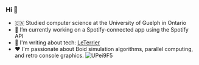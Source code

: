 ### Hi 👋
- :canada: Studied computer science at the University of Guelph in Ontario
- 🔭 I’m currently working on a Spotify-connected app using the Spotify API
- 📑 I'm writing about tech: [LeTerrier](https://leterrier.up.railway.app/)
- ❤️ I'm passionate about Boid simulation algorithms, parallel computing, and retro console graphics.
![UPei9F5](https://github.com/bculleec/bculleec/assets/145722460/a182de15-cb40-469e-a9e5-cb4f6a90203b)

<!--
**bculleec/bculleec** is a ✨ _special_ ✨ repository because its `README.md` (this file) appears on your GitHub profile.

Here are some ideas to get you started:

- 🔭 I’m currently working on ...
- 🌱 I’m currently learning ...
- 👯 I’m looking to collaborate on ...
- 🤔 I’m looking for help with ...
- 💬 Ask me about ...
- 📫 How to reach me: ...
- 😄 Pronouns: ...
- ⚡ Fun fact: ...
-->
